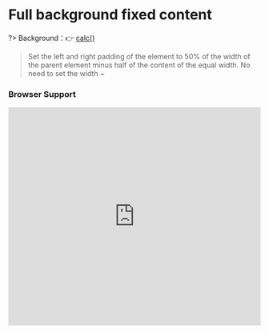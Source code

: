 
# Full background fixed content

?> Background：:point_right: [calc()](https://developer.mozilla.org/zh-CN/docs/Web/CSS/calc)

> Set the left and right padding of the element to 50% of the width of the parent element minus half of the content of the equal width. No need to set the width ~

<vuep template="#fluidFixed"></vuep>

<script v-pre type="text/x-template" id="fluidFixed">
<style>
  main{
    width: 100%;
  }
  h2.title {
    color: white;
    margin-top: 1em;
    margin-bottom: 1em;
  }
  header{
    background: #b4a078;
    color: white;
  }
  footer{
    background: rgba(180,160,120,.05);
  }
  .main > header,
  .main > section,
  .main > footer{
      padding: .1em calc(50% - 329px);
      text-align: justify;
      hyphens: auto;
  }
</style>
<template>
  <main class="main">
    <header>
      <h2 class="title">You-need-to-know-css-tricks</h2>
    </header>
    <section>
      <p>Lorem ipsum dolor sit amet, consectetur adipiscing elit, sed do eiusmod tempor incididunt ut labore et dolore magna aliqua. Ut enim ad minim veniam, quis nostrud exercitation ullamco laboris nisi ut aliquip ex ea commodo consequat. Duis aute irure dolor in reprehenderit in voluptate velit esse cillum dolore eu fugiat nulla pariatur. Excepteur sint occaecat cupidatat non proident, sunt in culpa qui officia deserunt mollit anim id est laborum.</p>
    </section>
    <footer>
      <p>&copy; 2018 LHammer</p>
      <p>CSS Tricks need to know for web developer.</p>
    </footer>
  </main>
</template>
<script>
</script>
</script>

### Browser Support

<iframe
  width="100%"
  height="436px"
  frameborder="0"
  src="https://caniuse.bitsofco.de/embed/index.html?feat=calc&amp;periods=future_1,current,past_1,past_2,past_3&amp;accessible-colours=false">
</iframe>
